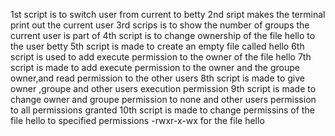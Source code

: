 1st script is to switch user from current to betty
2nd sript makes the terminal print out the current user
3rd scrips is to show the number of groups the current user is part of
4th script is to change ownership of the file hello to the user betty
5th script is made to create an empty file called hello
6th script is used to add execute permission to the owner of the file hello
7th script is made to add execute permission to the owner and the groupe owner,and read permission to the other users
8th script is made to give owner ,groupe and other users execution permission
9th script is made to change owner and groupe permission to none and other users permission to all permissions granted
10th script is made to change permissins of the file hello to specified permissions -rwxr-x-wx for the file hello
